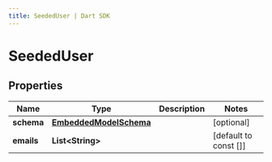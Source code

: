 ```yaml
---
title: SeededUser | Dart SDK
---
```


# SeededUser

## Properties
Name | Type | Description | Notes
------------ | ------------- | ------------- | -------------
**schema** | [**EmbeddedModelSchema**](EmbeddedModelSchema) |  | [optional] 
**emails** | **List\<String\>** |  | [default to const []]


